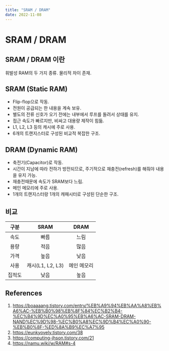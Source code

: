 ```yaml
---
title: "SRAM / DRAM"
date: 2022-11-08
---
```


# SRAM / DRAM

## SRAM / DRAM 이란

휘발성 RAM의 두 가지 종류. 물리적 차이 존재.

## SRAM (Static RAM)

- Flip-flop으로 작동.
- 전원이 공급되는 한 내용을 계속 보유.
- 별도의 전류 신호가 오기 전에는 내부에서 루프를 돌려서 상태를 유지.
- 접근 속도가 빠르지만, 비싸고 대용량 제작이 힘듦.
- L1, L2, L3 등의 캐시에 주로 사용.
- 6개의 트랜지스터로 구성된 비교적 복잡한 구조.

## DRAM (Dynamic RAM)

- 축전기(Capacitor)로 작동.
- 시간이 지남에 따라 전하가 방전되므로, 주기적으로 재충전(refresh)를 해줘야 내용을 유지 가능.
- 재충전때문에 속도가 SRAM보다 느림.
- 메인 메모리에 주로 사용.
- 1개의 트랜지스터랑 1개의 캐패시터로 구성된 단순한 구조.

## 비교

|  구분  |       SRAM       |    DRAM     |
| :----: | :--------------: | :---------: |
|  속도  |       빠름       |    느림     |
|  용량  |       적음       |    많음     |
|  가격  |       높음       |    낮음     |
|  사용  | 캐시(L1, L2, L3) | 메인 메모리 |
| 집적도 |       낮음       |    높음     |

## References

1. https://boaaaang.tistory.com/entry/%EB%A9%94%EB%AA%A8%EB%A6%AC-%EB%B0%98%EB%8F%84%EC%B2%B4-%EC%B4%9D%EC%A0%95%EB%A6%AC-SRAM-DRAM-NAND%EC%9D%98-%EC%B0%A8%EC%9D%B4%EC%A0%90-%EB%B0%8F-%ED%8A%B9%EC%A7%95
2. https://eunkyovely.tistory.com/38
3. https://computing-jhson.tistory.com/21
4. https://namu.wiki/w/RAM#s-4
